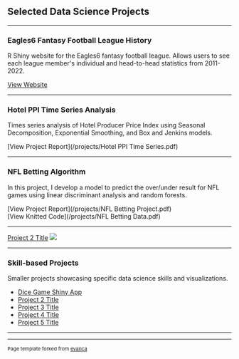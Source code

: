 ## Selected Data Science Projects

---

### Eagles6 Fantasy Football League History

R Shiny website for the Eagles6 fantasy football league. Allows users to 
see each league member's individual and head-to-head statistics 
from 2011-2022.

[View Website](https://jordynragu15.shinyapps.io/Eagles6_History/)

---

### Hotel PPI Time Series Analysis

Times series analysis of Hotel Producer Price Index using Seasonal Decomposition, Exponential Smoothing, and Box and Jenkins models.

[View Project Report](/projects/Hotel PPI Time Series.pdf)

---

### NFL Betting Algorithm

In this project, I develop a model to predict the over/under result for NFL games using linear discriminant analysis and random forests.

[View Project Report](/projects/NFL Betting Project.pdf)
<br>
[View Knitted Code](/projects/NFL Betting Data.pdf)

---

[Project 2 Title](/pdf/sample_presentation.pdf)
<img src="images/dummy_thumbnail.jpg?raw=true"/>

---
### Skill-based Projects

Smaller projects showcasing specific data science skills and visualizations.

- [Dice Game Shiny App]([http://example.com/](https://jordynragu15.shinyapps.io/Dice_Game/))
- [Project 2 Title](http://example.com/)
- [Project 3 Title](http://example.com/)
- [Project 4 Title](http://example.com/)
- [Project 5 Title](http://example.com/)

---




---
<p style="font-size:11px">Page template forked from <a href="https://github.com/evanca/quick-portfolio">evanca</a></p>
<!-- Remove above link if you don't want to attibute -->
